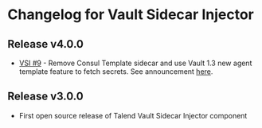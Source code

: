 # Changelog for Vault Sidecar Injector

## Release v4.0.0

- [VSI #9](https://github.com/Talend/vault-sidecar-injector/pull/9) - Remove Consul Template sidecar and use Vault 1.3 new agent template feature to fetch secrets. See announcement [here](doc/Leveraging-Vault-Agent-Template.md).

## Release v3.0.0

- First open source release of Talend Vault Sidecar Injector component
